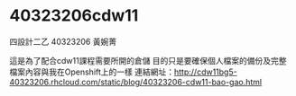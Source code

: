 # 40323206cdw11
四設計二乙 40323206 黃婉菁
 
這是為了配合cdw11課程需要所開的倉儲
目的只是要確保個人檔案的備份及完整
檔案內容與我在Openshift上的一樣
連結網址：http://cdw11bg5-40323206.rhcloud.com/static/blog/40323206-cdw11-bao-gao.html